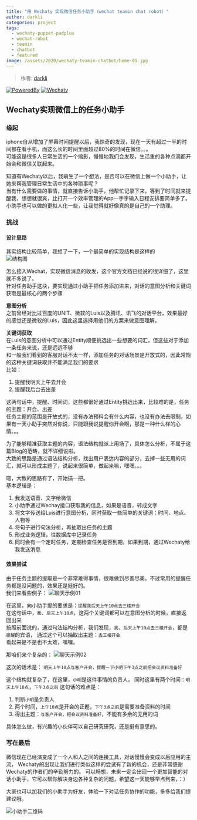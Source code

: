 ```yaml
---
title: "用 Wechaty 实现微信任务小助手（wechat teamin chat robot）"
author: darkli
categories: project
tags:
  - wechaty-puppet-padplus
  - wechat-robot
  - teamin
  - chatbot
  - featured
image: /assets/2020/wechaty-teamin-chatbot/home-01.jpg
---
```


> 作者: [darkli](https://github.com/darkli)

[![PoweredBy](https://img.shields.io/badge/Powered%20By-Wechaty-green.svg#align=left&display=inline&height=20&margin=%5Bobject%20Object%5D&originHeight=20&originWidth=132&status=done&style=none&width=132)](https://github.com/wechaty/wechaty)
[![Wechaty](https://img.shields.io/badge/Wechaty-%E5%BC%80%E6%BA%90%E6%BF%80%E5%8A%B1%E8%AE%A1%E5%88%92-green.svg#align=left&display=inline&height=20&margin=%5Bobject%20Object%5D&originHeight=20&originWidth=134&status=done&style=none&width=134)](https://github.com/juzibot/Welcome/wiki/Everything-about-Wechaty)

## Wechaty实现微信上的任务小助手

### 缘起

iphone自从增加了屏幕时间提醒以后，我惊奇的发现，现在一天有超过一半的时间都在看手机，而这么长的时间里面超过80%的时间在微信。。。  
可能这是很多人日常生活的一个缩影，慢慢地我们会发现，生活重的各种点滴都开始会和微信关联起来。

知道有Wechaty以后，我萌生了一个想法，是否可以在微信上做一个小助手，让她来帮我管理日常生活中的各种琐事呢？  
当有什么需要做的事情，就直接告诉小助手，他帮忙记录下来，等到了时间就来提醒我，想想就很爽，比打开一个效率管理的App一字字输入日程安排要简单多了。  
小助手也可以做的更拟人化一些，让我觉得就好像真的是自己的一个助理。

### 挑战

#### 设计思路

其实结构比较简单，我想了一下，一个最简单的实现结构是这样的  
![结构图](/assets/2020/wechaty-teamin-chatbot/structure.png)

怎么接入Wechat，实现微信消息的收发，这个官方文档已经说的很详细了，这里就不多说了。  
针对任务助手这块，要实现通过小助手把任务添加进来，对话的意图分析和关键词获取是最核心的两个步骤

**意图分析**  
之前曾经对比过百度的UNIT、微软的Luis以及腾讯、讯飞的对话平台，效果最好的感觉还是微软的Luis，因此这里选择用他们的方案来做意图理解。

**关键词获取**  
在Luis的意图分析中可以通过Entity顺便挑选出一些想要的词汇，但这些对于添加一条任务来说，还是远远不够  
和一般我们看到的客服对话不太一样，添加任务的对话场景是开放式的，因此常规的这种关键词获取并不能满足我们的要求  
比如：

1. 提醒我明天上午去开会
2. 提醒我后台去出差

这两句话中，提醒、时间词，这些都很好通过Entity挑选出来，比较难的是，任务的主题：开会、出差  
任务主题的范围是开放式的，没有办法预料会有什么内容，也没有办法去限制，如果有一天小助手突然对你说，只能跟我说提醒你开会啊，那是一种什么样的心情。。。  

为了能够精准获取主题的内容，语法结构就派上用场了，具体怎么分析，不属于这篇Blog的范畴，就不详细说啦。  
大致的思路是通过语法结构分析，找出用户表达内容的部分，去掉一些无用的词汇，就可以形成主题了，说起来很简单，做起来嘛，嘿嘿。。。

嗯，大致的思路有了，开始搞一把。  
基本逻辑是：

1. 我发送语音、文字给微信
2. 小助手通过Wechay接口获取我的信息，如果是语音，转成文字
3. 将文字传送给Luis进行意图分析，同时获取一些简单的关键词：时间、地点、人物等
4. 将句子进行句法分析，再抽取出任务的主题
5. 形成业务逻辑，往数据库中记录任务
6. 同时会有一个定时任务，定期检查任务是否到期，如果到期，通过Wechaty给我发送消息

#### 效果尝试

由于任务主题的提取是一个非常难得事情，很难做到尽善尽美，不过常用的提醒任务都是没问题的，效果还是挺好的。  
我们来看些例子：
![聊天示例01](/assets/2020/wechaty-teamin-chatbot/chat-01.jpg)

在这里，向小助手提的要求是：`提醒我后天上午10点去三楼开会`  
在这句话中，`我`、`后天上午10点`，这两个关键词都可以在意图分析的时候，直接返回出来  
按照前面说的，通过句法结构分析，我们发现，`我`、`后天上午10点去三楼开会`，都是`提醒`的宾语，
通过这个可以抽取出主题：`去三楼开会`  
看起来是不是也不太难，嘿嘿。  

那咱们来个复杂的：
![聊天示例02](/assets/2020/wechaty-teamin-chatbot/chat-02.jpg)

这次的话术是：
`明天上午10点与客户开会，提醒一下小明下午3点之前把会议资料准备好`  

这个结构就复杂了，在这里，`小明`是这件事情的负责人，
同时这里有两个时间：`明天上午10点`，`下午3点之前`
这句话的难点是：

1. 判断`小明`是负责人
2. 两个时间，`上午10点`是开会的正题，`下午3点之前`是需要准备资料的时间
3. 得出主题：`与客户开会，把会议资料准备好`，不能有多余的无用的词

具体怎么做，有兴趣的小伙伴可以自己研究研究，还是挺有意思的。

### 写在最后

微信现在已经演变成了一个人和人之间的连接工具，对话慢慢会变成以后应用的主流，
Wechaty的出现让我们进行类似这样的尝试有了新的机会，还是非常感谢Wechaty的作者们的辛勤努力的。
可以畅想，未来一定会出现一个更加智能的对话小助手，它可以帮你解决身边各种复杂的问题，希望这一天能够早点到来，：）

大家也可以加我们的小助手为好友，体验一下对话任务协作的功能，多多给我们提建议哦。  

![小助手二维码](/assets/2020/wechaty-teamin-chatbot/teamin-assistant.png)
